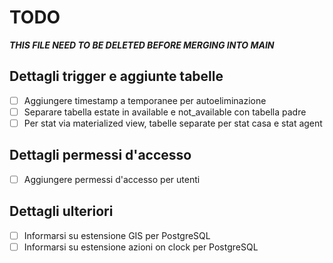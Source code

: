 # TODO

***THIS FILE NEED TO BE DELETED BEFORE MERGING INTO MAIN***

## Dettagli trigger e aggiunte tabelle

- [ ] Aggiungere timestamp a temporanee per autoeliminazione
- [ ] Separare tabella estate in available e not_available con tabella padre
- [ ] Per stat via materialized view, tabelle separate per stat casa e stat agent

## Dettagli permessi d'accesso

- [ ] Aggiungere permessi d'accesso per utenti

## Dettagli ulteriori

- [ ] Informarsi su estensione GIS per PostgreSQL
- [ ] Informarsi su estensione azioni on clock per PostgreSQL

